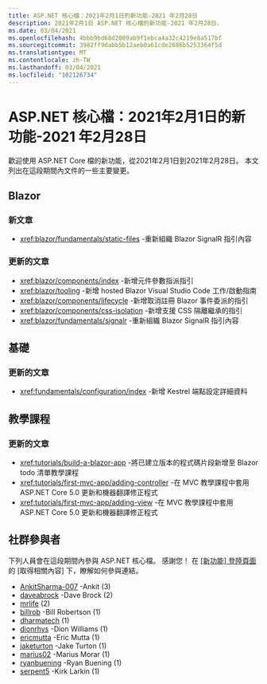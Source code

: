 ```yaml
---
title: ASP.NET 核心檔：2021年2月1日的新功能-2021 年2月28日
description: 2021年2月1日 ASP.NET 核心檔的新功能-2021 年2月28日。
ms.date: 03/04/2021
ms.openlocfilehash: 4bbb9bd68d2009ab9f1ebca4a32c4219e8a517bf
ms.sourcegitcommit: 3982ff9dabb5b12aeb0a61cde2686b5253364f5d
ms.translationtype: MT
ms.contentlocale: zh-TW
ms.lasthandoff: 03/04/2021
ms.locfileid: "102126734"
---
```

# <a name="aspnet-core-docs-whats-new-for-february-1-2021---february-28-2021"></a>ASP.NET 核心檔：2021年2月1日的新功能-2021 年2月28日

歡迎使用 ASP.NET Core 檔的新功能，從2021年2月1日到2021年2月28日。 本文列出在這段期間內文件的一些主要變更。

## <a name="blazor"></a>Blazor

### <a name="new-articles"></a>新文章

- <xref:blazor/fundamentals/static-files> -重新組織 Blazor SignalR 指引內容

### <a name="updated-articles"></a>更新的文章

- <xref:blazor/components/index> -新增元件參數指派指引
- <xref:blazor/tooling> -新增 hosted Blazor Visual Studio Code 工作/啟動指南
- <xref:blazor/components/lifecycle> -新增取消註冊 Blazor 事件委派的指引
- <xref:blazor/components/css-isolation> -新增支援 CSS 隔離繼承的指引
- <xref:blazor/fundamentals/signalr> -重新組織 Blazor SignalR 指引內容

## <a name="fundamentals"></a>基礎

### <a name="updated-articles"></a>更新的文章

- <xref:fundamentals/configuration/index> -新增 Kestrel 端點設定詳細資料

## <a name="tutorials"></a>教學課程

### <a name="updated-articles"></a>更新的文章

- <xref:tutorials/build-a-blazor-app> -將已建立版本的程式碼片段新增至 Blazor todo 清單教學課程
- <xref:tutorials/first-mvc-app/adding-controller> -在 MVC 教學課程中套用 ASP.NET Core 5.0 更新和機器翻譯修正程式
- <xref:tutorials/first-mvc-app/adding-view> -在 MVC 教學課程中套用 ASP.NET Core 5.0 更新和機器翻譯修正程式

## <a name="community-contributors"></a>社群參與者

下列人員會在這段期間內參與 ASP.NET 核心檔。 感謝您！ 在 [ [新功能] 登陸頁面](index.yml)的 [取得相關內容] 下，瞭解如何參與連結。

- [AnkitSharma-007](https://github.com/AnkitSharma-007) -Ankit (3) 
- [daveabrock](https://github.com/daveabrock) -Dave Brock (2) 
- [mrlife](https://github.com/mrlife) (2) 
- [billrob](https://github.com/billrob) -Bill Robertson (1) 
- [dharmatech](https://github.com/dharmatech) (1) 
- [dionrhys](https://github.com/dionrhys) -Dion Williams (1) 
- [ericmutta](https://github.com/ericmutta) -Eric Mutta (1) 
- [jaketurton](https://github.com/jaketurton) -Jake Turton (1) 
- [marius02](https://github.com/marius02) -Marius Morar (1) 
- [ryanbuening](https://github.com/ryanbuening) -Ryan Buening (1) 
- [serpent5](https://github.com/serpent5) -Kirk Larkin (1) 
